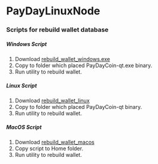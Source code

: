 # PayDayLinuxNode

### Scripts for rebuild wallet database

##### Windows Script
1. Download [rebuild_wallet_windows.exe](https://github.com/PayDayCoinIo/PayDayLinuxNode/raw/master/rebuild_wallet_windows.exe)
1. Copy to folder which placed PayDayCoin-qt.exe binary. 
1. Run utility to rebuild wallet.

##### Linux Script
1. Download [rebuild_wallet_linux](https://raw.githubusercontent.com/PayDayCoinIo/PayDayLinuxNode/master/rebuild_wallet_linux)
1. Copy to folder which placed PayDayCoin-qt binary.
1. Run utility to rebuild wallet.

##### MacOS Script
1. Download [rebuild_wallet_macos](https://raw.githubusercontent.com/PayDayCoinIo/PayDayLinuxNode/master/rebuild_wallet_macos)
1. Copy script to Home folder.
1. Run utility to rebuild wallet.
